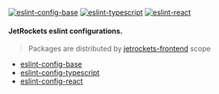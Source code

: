 [![eslint-config-base](https://badge.fury.io/js/@jetrockets%2Feslint-config-base.svg)](https://badge.fury.io/js/@jetrockets%2Feslint-config-base)
[![eslint-typescript](https://badge.fury.io/js/@jetrockets%2Feslint-config-typescript.svg)](https://badge.fury.io/js/@jetrockets%2Feslint-config-typescript)
[![eslint-react](https://badge.fury.io/js/@jetrockets%2Feslint-config-react.svg)](https://badge.fury.io/js/@jetrockets%2Feslint-config-react)

#### JetRockets eslint configurations.

> Packages are distributed by [jetrockets-frontend](https://www.npmjs.com/org/jetrockets-frontend) scope

- [eslint-config-base](https://github.com/jetrockets/eslint-config/packages/1134972)
- [eslint-config-typescript](https://github.com/jetrockets/eslint-config/packages/1134979)
- [eslint-config-react](https://github.com/jetrockets/eslint-config/packages/1134980)
